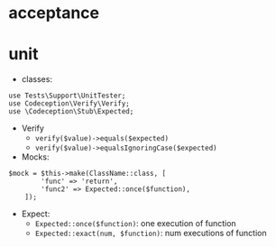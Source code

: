 # acceptance

# unit
- classes:
```
use Tests\Support\UnitTester;
use Codeception\Verify\Verify;
use \Codeception\Stub\Expected;
```
- Verify
    - `verify($value)->equals($expected)`
    - `verify($value)->equalsIgnoringCase($expected)`
- Mocks:
```
$mock = $this->make(ClassName::class, [
        'func' => 'return',
        'func2' => Expected::once($function),
    ]);
```
- Expect:
    - `Expected::once($function)`: one execution of function
    - `Expected::exact(num, $function)`: num executions of function